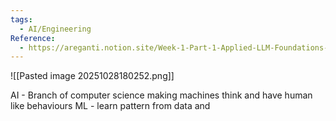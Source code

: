 ```yaml
---
tags:
  - AI/Engineering
Reference:
  - https://areganti.notion.site/Week-1-Part-1-Applied-LLM-Foundations-and-Real-World-Use-Cases-3f381d027e0041739fec6178d3f8aa18
---
```

![[Pasted image 20251028180252.png]]

AI - Branch of computer science making machines think and have human like behaviours
ML - learn pattern from data and 